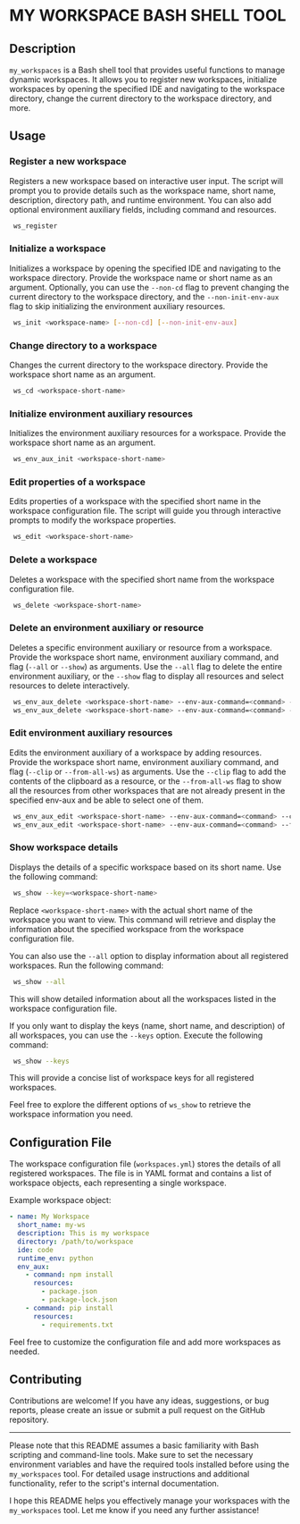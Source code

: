 # MY WORKSPACE BASH SHELL TOOL

## Description
`my_workspaces` is a Bash shell tool that provides useful functions to manage dynamic workspaces. It allows you to register new workspaces, initialize workspaces by opening the specified IDE and navigating to the workspace directory, change the current directory to the workspace directory, and more.

## Usage

### Register a new workspace
Registers a new workspace based on interactive user input. The script will prompt you to provide details such as the workspace name, short name, description, directory path, and runtime environment. You can also add optional environment auxiliary fields, including command and resources.

```bash
 ws_register
```

### Initialize a workspace
Initializes a workspace by opening the specified IDE and navigating to the workspace directory. Provide the workspace name or short name as an argument. Optionally, you can use the `--non-cd` flag to prevent changing the current directory to the workspace directory, and the `--non-init-env-aux` flag to skip initializing the environment auxiliary resources.

```bash
 ws_init <workspace-name> [--non-cd] [--non-init-env-aux]
```

### Change directory to a workspace
Changes the current directory to the workspace directory. Provide the workspace short name as an argument.

```bash
 ws_cd <workspace-short-name>
```

### Initialize environment auxiliary resources
Initializes the environment auxiliary resources for a workspace. Provide the workspace short name as an argument.

```bash
 ws_env_aux_init <workspace-short-name>
```

### Edit properties of a workspace
Edits properties of a workspace with the specified short name in the workspace configuration file. The script will guide you through interactive prompts to modify the workspace properties.

```bash
 ws_edit <workspace-short-name>
```

### Delete a workspace
Deletes a workspace with the specified short name from the workspace configuration file.

```bash
 ws_delete <workspace-short-name>
```

### Delete an environment auxiliary or resource
Deletes a specific environment auxiliary or resource from a workspace. Provide the workspace short name, environment auxiliary command, and flag (`--all` or `--show`) as arguments. Use the `--all` flag to delete the entire environment auxiliary, or the `--show` flag to display all resources and select resources to delete interactively.

```bash
 ws_env_aux_delete <workspace-short-name> --env-aux-command=<command> --all
 ws_env_aux_delete <workspace-short-name> --env-aux-command=<command> --show
```

### Edit environment auxiliary resources
Edits the environment auxiliary of a workspace by adding resources. Provide the workspace short name, environment auxiliary command, and flag (`--clip` or `--from-all-ws`) as arguments. Use the `--clip` flag to add the contents of the clipboard as a resource, or the `--from-all-ws` flag to show all the resources from other workspaces that are not already present in the specified env-aux and be able to select one of them.

```bash
 ws_env_aux_edit <workspace-short-name> --env-aux-command=<command> --clip
 ws_env_aux_edit <workspace-short-name> --env-aux-command=<command> --from-all-ws
```

### Show workspace details

Displays the details of a specific workspace based on its short name. Use the following command:

```bash
 ws_show --key=<workspace-short-name>
```

Replace `<workspace-short-name>` with the actual short name of the workspace you want to view. This command will retrieve and display the information about the specified workspace from the workspace configuration file.

You can also use the `--all` option to display information about all registered workspaces. Run the following command:

```bash
 ws_show --all
```

This will show detailed information about all the workspaces listed in the workspace configuration file.

If you only want to display the keys (name, short name, and description) of all workspaces, you can use the `--keys` option. Execute the following command:

```bash
 ws_show --keys
```

This will provide a concise list of workspace keys for all registered workspaces.

Feel free to explore the different options of `ws_show` to retrieve the workspace information you need.

## Configuration File
The workspace configuration file (`workspaces.yml`) stores the details of all registered workspaces. The file is in YAML format and contains a list of workspace objects, each representing a single workspace.

Example workspace object:

```yaml
- name: My Workspace
  short_name: my-ws
  description: This is my workspace
  directory: /path/to/workspace
  ide: code
  runtime_env: python
  env_aux:
    - command: npm install
      resources:
        - package.json
        - package-lock.json
    - command: pip install
      resources:
        - requirements.txt
```

Feel free to customize the configuration file and add more workspaces as needed.

## Contributing
Contributions are welcome! If you have any ideas, suggestions, or bug reports, please create an issue or submit a pull request on the GitHub repository.

---

Please note that this README assumes a basic familiarity with Bash scripting and command-line tools. Make sure to set the necessary environment variables and have the required tools installed before using the `my_workspaces` tool. For detailed usage instructions and additional functionality, refer to the script's internal documentation.

I hope this README helps you effectively manage your workspaces with the `my_workspaces` tool. Let me know if you need any further assistance!
